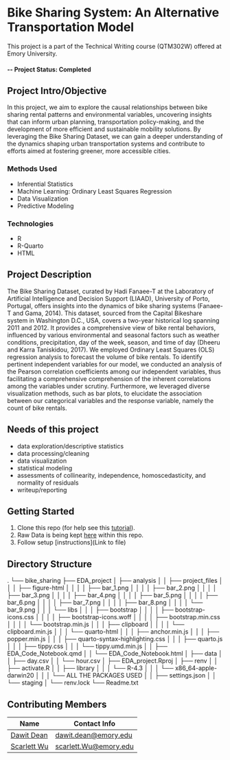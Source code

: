 # Bike Sharing System: An Alternative Transportation Model
This project is a part of the Technical Writing course (QTM302W) offered at Emory University. 


#### -- Project Status: Completed


## Project Intro/Objective
In this project, we aim to explore the causal relationships between bike sharing rental patterns and environmental variables, uncovering insights that can inform urban planning, transportation policy-making, and the development of more efficient and sustainable mobility solutions. By leveraging the Bike Sharing Dataset, we can gain a deeper understanding of the dynamics shaping urban transportation systems and contribute to efforts aimed at fostering greener, more accessible cities.


### Methods Used
* Inferential Statistics
* Machine Learning: Ordinary Least Squares Regression 
* Data Visualization
* Predictive Modeling


### Technologies
* R 
* R-Quarto
* HTML




## Project Description
The Bike Sharing Dataset, curated by Hadi Fanaee-T at the Laboratory of Artificial Intelligence and Decision Support (LIAAD), University of Porto, Portugal, offers insights into the dynamics of bike sharing systems (Fanaee-T and Gama, 2014). This dataset, sourced from the Capital Bikeshare system in Washington D.C., USA, covers a two-year historical log spanning 2011 and 2012. It provides a comprehensive view of bike rental behaviors, influenced by various environmental and seasonal factors such as weather conditions, precipitation, day of the week, season, and time of day (Dheeru and Karra Taniskidou, 2017).
We employed Ordinary Least Squares (OLS) regression analysis to forecast the volume of bike rentals. To identify pertinent independent variables for our model, we conducted an analysis of the Pearson correlation coefficients among our independent variables, thus facilitating a comprehensive comprehension of the inherent correlations among the variables under scrutiny. Furthermore, we leveraged diverse visualization methods, such as bar plots, to elucidate the association between our categorical variables and the response variable, namely the count of bike rentals.


## Needs of this project
- data exploration/descriptive statistics
- data processing/cleaning
- data visualization
- statistical modeling
- assessments of collinearity, independence, homoscedasticity, and normality of residuals
- writeup/reporting


## Getting Started
1. Clone this repo (for help see this [tutorial](https://help.github.com/articles/cloning-a-repository/)).
2. Raw Data is being kept [here](bike_sharing/EDA_project/data/hour.csv) within this repo.
3. Follow setup [instructions](Link to file)


## Directory Structure
.
└── bike_sharing
    ├── EDA_project
    │   ├── analysis
    │   │   ├── project_files
    │   │   │   ├── figure-html
    │   │   │   │   ├── bar_1.png
    │   │   │   │   ├── bar_2.png
    │   │   │   │   ├── bar_3.png
    │   │   │   │   ├── bar_4.png
    │   │   │   │   ├── bar_5.png
    │   │   │   │   ├── bar_6.png
    │   │   │   │   ├── bar_7.png
    │   │   │   │   ├── bar_8.png
    │   │   │   │   └── bar_9.png
    │   │   │   └── libs
    │   │   │       ├── bootstrap
    │   │   │       │   ├── bootstrap-icons.css
    │   │   │       │   ├── bootstrap-icons.woff
    │   │   │       │   ├── bootstrap.min.css
    │   │   │       │   └── bootstrap.min.js
    │   │   │       ├── clipboard
    │   │   │       │   └── clipboard.min.js
    │   │   │       └── quarto-html
    │   │   │           ├── anchor.min.js
    │   │   │           ├── popper.min.js
    │   │   │           ├── quarto-syntax-highlighting.css
    │   │   │           ├── quarto.js
    │   │   │           ├── tippy.css
    │   │   │           └── tippy.umd.min.js
    │   │   ├── EDA_Code_Notebook.qmd
    │   │   └── EDA_Code_Notebook.html
    │   ├── data
    │   │   ├── day.csv
    │   │   └── hour.csv
    │   ├── EDA_project.Rproj
    │   ├── renv
    │   │   ├── activate.R
    │   │   ├── library
    │   │   │   └── R-4.3
    │   │   │       └── x86_64-apple-darwin20
    │   │   │           └── ALL THE PACKAGES USED
    │   │   ├── settings.json
    │   │   └── staging
    │   └── renv.lock
    └── Readme.txt


## Contributing Members

|Name     |  Contact Info   | 
|---------|-----------------|
|[Dawit Dean](https://github.com/Uchimata1)| dawit.dean@emory.edu       |
|[Scarlett Wu](https://github.com/Scarlett1024) |     scarlett.Wu@emory.edu    |

